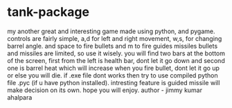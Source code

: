 # tank-package
my another great and interesting game made using python, and pygame.
controls are fairly simple, a,d for left and right movement, w,s, for changing barrel angle. and space to fire bullets and m to fire guides missiles
bullets and missiles are limited, so use it wisely. 
you will find two bars at the bottom of the screen, first from the left is health bar, dont let it go down and second one is barrel heat 
which will increase when you fire bullet, dont let it go up or else you will die.
if .exe file dont works then try to use compiled python file .pyc (if u have python installed).
intresting feature is guided missile will make decision on its own. hope you will enjoy.
author - jimmy kumar ahalpara
